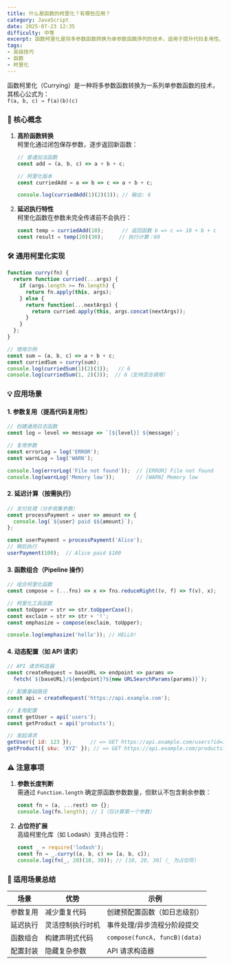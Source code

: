 ```yaml
---
title: 什么是函数的柯里化？有哪些应用？
category: JavaScript
date: 2025-07-23 12:35
difficulty: 中等
excerpt: 函数柯里化是将多参数函数转换为单参数函数序列的技术，适用于提升代码复用性、实现延迟计算和函数组合。
tags:
- 高级技巧
- 函数
- 柯里化
---
```

函数柯里化（Currying）是一种将多参数函数转换为一系列单参数函数的技术，其核心公式为：  
`f(a, b, c) → f(a)(b)(c)`

### 🧠 核心概念

1. **高阶函数转换**  
   柯里化通过闭包保存参数，逐步返回新函数：
   ```javascript
   // 普通加法函数
   const add = (a, b, c) => a + b + c;
   
   // 柯里化版本
   const curriedAdd = a => b => c => a + b + c;
   
   console.log(curriedAdd(1)(2)(3)); // 输出: 6
   ```

2. **延迟执行特性**  
   柯里化函数在参数未完全传递前不会执行：
   ```javascript
   const temp = curriedAdd(10);      // 返回函数 b => c => 10 + b + c
   const result = temp(20)(30);     // 执行计算：60
   ```

### 🛠 通用柯里化实现

```javascript
function curry(fn) {
  return function curried(...args) {
    if (args.length >= fn.length) {
      return fn.apply(this, args);
    } else {
      return function(...nextArgs) {
        return curried.apply(this, args.concat(nextArgs));
      }
    }
  };
}

// 使用示例
const sum = (a, b, c) => a + b + c;
const curriedSum = curry(sum);
console.log(curriedSum(1)(2)(3));   // 6
console.log(curriedSum(1, 2)(3));  // 6（支持混合调用）
```

### 💡 应用场景

#### 1. 参数复用（提高代码复用性）

```javascript
// 创建通用日志函数
const log = level => message => `[${level}] ${message}`;

// 复用参数
const errorLog = log('ERROR');
const warnLog = log('WARN');

console.log(errorLog('File not found'));  // [ERROR] File not found
console.log(warnLog('Memory low'));       // [WARN] Memory low
```

#### 2. 延迟计算（按需执行）

```javascript
// 支付处理（分步收集参数）
const processPayment = user => amount => {
  console.log(`${user} paid $${amount}`);
};

const userPayment = processPayment('Alice');
// 稍后执行
userPayment(100);  // Alice paid $100
```

#### 3. 函数组合（Pipeline 操作）

```javascript
// 组合柯里化函数
const compose = (...fns) => x => fns.reduceRight((v, f) => f(v), x);

// 柯里化工具函数
const toUpper = str => str.toUpperCase();
const exclaim = str => str + '!';
const emphasize = compose(exclaim, toUpper);

console.log(emphasize('hello')); // HELLO!
```

#### 4. 动态配置（如 API 请求）

```javascript
// API 请求构造器
const createRequest = baseURL => endpoint => params => 
  fetch(`${baseURL}/${endpoint}?${new URLSearchParams(params)}`);

// 配置基础路径
const api = createRequest('https://api.example.com');

// 复用配置
const getUser = api('users');
const getProduct = api('products');

// 发起请求
getUser({ id: 123 });      // => GET https://api.example.com/users?id=123
getProduct({ sku: 'XYZ' }); // => GET https://api.example.com/products?sku=XYZ
```

### ⚠️ 注意事项

1. **参数长度判断**  
   需通过 `Function.length` 确定原函数参数数量，但默认不包含剩余参数：
   ```javascript
   const fn = (a, ...rest) => {};
   console.log(fn.length); // 1（仅计算第一个参数）
   ```

2. **占位符扩展**  
   高级柯里化库（如 Lodash）支持占位符：
   ```javascript
   const _ = require('lodash');
   const fn = _.curry((a, b, c) => [a, b, c]);
   console.log(fn(_, 20)(10, 30)); // [10, 20, 30]（_ 为占位符）
   ```

### 💎 适用场景总结

| 场景                | 优势                          | 示例                          |
|---------------------|-------------------------------|-------------------------------|
| 参数复用            | 减少重复代码                  | 创建预配置函数（如日志级别）  |
| 延迟执行            | 灵活控制执行时机              | 事件处理/异步流程分阶段提交   |
| 函数组合            | 构建声明式代码                | `compose(funcA, funcB)(data)` |
| 配置封装            | 隐藏复杂参数                  | API 请求构造器                |
